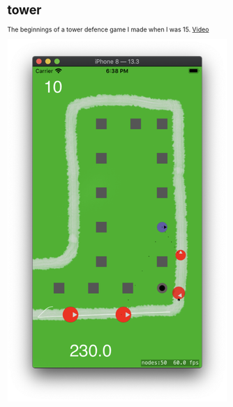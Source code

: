 # tower

The beginnings of a tower defence game I made when I was 15. [Video](https://github.com/atfinke/tower/blob/master/tower.mov)

![screenshot](https://github.com/atfinke/tower/blob/master/screenshot.png?raw=true)
